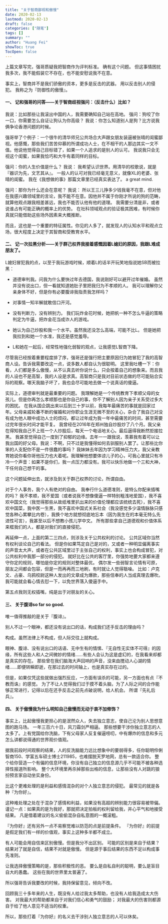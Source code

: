 ```yaml
---
title: "关于智商鄙视和傲慢"
date: 2020-02-13
lastmod: 2020-02-13
draft: false
categories: ["随笔"]
tags: []
summary: ""
author: "Huang Fei"
showToc: true
TocOpen: false
---
```


上篇文章写完，强哥质疑我把智商作为评判标准。 
确有这个问题。
但这事情困扰我多次，我不能假装它不存在，也不能安慰说我不在意。

事实上，智商并不是我们骄傲的资本，更多是反击的武器。
用以反击别人的侵犯。
我称之为『防御性的傲慢』。

#### **一、 记和强哥的问答——关于智商歧视**强问：（反击什么）比如？
我说：比如那些让我滚出中国的人，我需要确知自己站在高地。
强问：狗咬了你一口，你需要怎么自证让狗认为你高级？
我说：你怎么知道别人是狗？比方说我俩争论香港问题的时候。

强哥举了个例子：一个很牛的清华师兄公共场合大声跟女朋友装逼被张晴的闺蜜鄙视。他感慨，那些我们苦苦仰慕的所谓成功人士，在不相干的人那边其实一文不值。他说他觉得自己目标错了，如果一个人追求的是别人的认可。
我说我只会无视这个闺蜜，如果我恰巧和大牛有着同样的目标。

强问：你的人生价值是什么？
我说：
我希望认识世界。用清华的校歌说，就是『器识为先，文艺其从』。
一般人的认可对我已经毫无意义，就像XL的老婆、张晴的闺蜜。
我在《我想做的事》那篇文章里已经真实表达了。
a great mind.

强问：那你为什么还会在意呢？
我说：
所以王三儿挣多少钱我毫不在意，但对他在我感兴趣领域里的言论，我不能不在意。因他并不属于你刚才所说的狗的范畴，就算他观点跟我相差甚远，我也不能否认他有他的道理。
我需要分清是非，或者说谁占有可能正确的概率上的优势。
在社科领域观点的验证极其困难，有时候你真就只能借助这些场外因素来大概推断。

而且，这也是一个重要的特征属性。你见的人多了，就发现人的认知水平和观点立场，很大程度上决定于其智商和受教育水平。

#### **二、 记一次拉黑分析——关于群己权界**我接着感慨因着L媳妇的原因，我跟L难成朋友了。
L媳妇冒犯我的点，以至于我玩游戏时候，顺着L的话半开玩笑地指说她SB而被拉黑：

- 道德审判我。问我为什么要快过年去德国，我说刚好可以避开过年催婚。
虽然并没有说出口，但一看就知道她肚子里把我归为不孝顺的人。
我可以理解你父亲身体不好，但是你有必要腹诽我指责我怎样吗？

- 对事情一知半解就敢信口开河。

- 没有判断力，没有辨别力。
我们玩炸金花时候，她把帆一种不怎么牛逼的策略判定为牛逼，把炸金花当成诈人的游戏。

- 她认为自己炒股和我一个水平。虽然我还没怎么高端，可能不比L。
但是她把我拉到和她一个水准，我还是感觉羞辱。

- L和她在一起后，经常性地强化弱智的观点，让我感觉L智商下降。

尽管我已经按着重要程度排了序，强哥还是强行把主要原因归为她冒犯了我的高智商人设。告诉我需要改这一点，说多数人都自认为很聪明。
这里我吐槽一下：你看，人们都是多么傲慢，从不认真去听你说什么，只会按着自己的想象来。而且我的人设也不是高智，我的人设是求真。高智商只是我对目前状态做的尽可能贴合实际的观察。哪天我脑子坏了，我也会尽可能地去做一个说真话的傻逼。

实际上，道德审判就是最重要的问题。
我理解她是一个传统教育下孝顺父母的女孩儿。但是你再怎么孝顺那也是你自己的事，你不了解别人因为亲子关系受过多大的困扰。
在我从国企跳出来以后到三十岁以前，我每年最痛苦的事就是回家过年。父母亲戚轮番不断的催婚和对你职业生涯无微不至的关心，杂合了我自己对没有成为他人眼中成功人士的烦闷，都让过年成为我一年中最痛苦的时间，甚至需要过完年很长时间才能平复。
我曾经在2016年在郑州独自炒股炒了八个月。我父亲在得知我自己不上班一个人炒股后，每天一个电话地关心。最后逼得我断然拒接拉黑。
我甚至觉得自己一度到了抑郁的边缘。去年一一跟我说，羡慕我有着可以让我出国的好父母。我说：不啊，只不过是我懂得如何去驯服别人罢了。让那些比你笨的人支配你不是一件很蠢的事吗？
我妹妹去年因为学习精神压力大，我父亲教育她说你看你哥他压力也大着呢。我理解他想要体谅儿子的心，可我心里就只有冷冷一个声音：如果不是你们，我一点压力都没有。我可以快乐地做一个三和大神，干任何自己想干的事。

这个问题延伸出去，就涉及到关于群己权界的讨论，所谓自由。

对于个人事务，我个人有绝对的自由。
我奉行什么道德准则，是特么你配来插嘴的吗？
我不孝顺，我不爱国（或者说我不想像傻逼一样特别粗浅地爱国），我不喜欢中国文化（我觉得那些从故纸堆里扒出来的价值伦理都应该统统去死），我不喜欢中国菜，我中医一生黑，我不喜欢中国式关系社会（我没感觉多少温情脉脉只感觉各种心累攀比内卷），我换个地方就想彻底地忘本（因为我生在的本毫无特么先进性可言），我甚至以后不想教小孩儿学中文。
所有那些拿自己道德观和价值体系来框我们的人，都是对我们的直接侵犯。

再延伸一点，上面的第二三四点，则涉及关于公共权利的讨论。
公共区域你当然有权利谈论自己的看法。
但是你如果笃定自己是对的，又或者一种明显偏离事实的声音太大声，或者在公共区域里过于主张自己的权利，事实上也会构成冒犯，对公共权利中我那一部分的侵犯。
就好比在公共的客厅里，你强势地要大家都来遵守你定的规则，哪怕是你定的规则对整体最优。
偶尔发一些弱智言论情有可原，朋友之间都会包容，但是一而再再而三地刷，有时就让人觉得聒噪。
比如：卢克文、占豪、乌鸦校尉这种人发出的文章成为爆款，那些信奉的人当成真理去爆吹。我可能就会看心情去怼一下，以免世界落入傻逼手中。

第五点我则无权插嘴，纯是出于对朋友的关心。

#### **三、 关于腹诽**so far so good.
唯一值得推敲的是关于『腹诽』。

别人不过一个眼神，都还没有说出口的话，构成我们还手反击的理由吗？

构成。虽然法律上不构成，但人际交往上就构成。

眼神、腹诽、没有说出口的话语、无中生有的情愫、『无自性无实体不可得』的因缘，所有这些人和人之间微妙的情绪……有些人会认为这是虚幻的，在我看来却都是真实的存在。
那些曾在我们脑海大声回响的声音，没来由搅动人心湖的情绪……即便转瞬即逝，在那过去的时间轴上，也是真实存在过的。

但是，如果仅凭这些就做出强烈反应，一方面有误杀的可能，另一方面也有点『不教而诛』的感觉。
为了不让人觉得我们过于摸不着头脑，为了人际之间的合作能够正常进行，记得以后在还手反击之前先点破说明，给人机会。
所谓『先礼后兵』。

#### **四、 关于傲慢**我为什么明知自己傲慢而无动于衷不加修饰？
事实上，比起傲慢我更担心的是泯然众人，失去独立意志，使自己沦为别人思想意图的跑马场。
一年三百六十日，风刀霜剑严相逼。
那些想要干涉你独立意志的人太多了。上有党国给你洗脑，下有父母家人反复催逼唠叨，中有爆炸的信息和多元怎么讲都说得通的世界观价值观。

据我前段时间观察的结果，人的反洗脑能力远比想象中的要弱得多，任你聪明伶俐智商150、学富五车硕士博士211985，也难摆脱天罗地网，总有一款适合你。
整个给你营造一个有偏的信息环境，你没有自己独立的信息源几乎不可能不被各种选择性报道所影响。
整个大环境里再杀掉那些出格的信息，让那些没有人对跳的狼扮预言家自动坐实身份。

比这个更难处理的是利益和感情混杂的对个人独立意志的侵犯。
最常见的就是各种『为你好』。

这种难处理之处在于混杂了感情和利益，如果没有高超的辨别能力很容易被带偏。
谨记一点：如果真的是为我好，那就把决定拍板的权利留给我，并心平气和地接受结果。
凡是借着建议的名义偷偷混杂自私意图的一概滚粗。

『为你好』还有另外一点不易察觉难以防范的点是前提条件。
『为你好』的前提是假定我们有一样的价值观，事实上这种多半都不成立。

有人可能会用自信来区别傲慢。但是我分不出区别。
可能的区别是来自于结果？
结果对了就是自信，结果不对就是傲慢。
但是源于事后结果的东西不足以构成事先准则。

让我选择傲慢策略的是，那些积极性的恶。
要么是自私自利的聪明，要么是盲目自大的愚蠢。
这些在我的世界里太普遍了。

所以强哥告诉我要改的时候，我持保留意见，倾向不改。

回顾我三十多年来的人生，既没有人给过我太多帮助，也没有人给我造成太大伤害。
对我最大的帮助都来自于对我们信心和勇气的鼓励；
对我最大的伤害则都源自于给了他人意见不适当的权重。

所以，那些打着『为你好』的名义去干涉别人独立意志的人可以休矣。